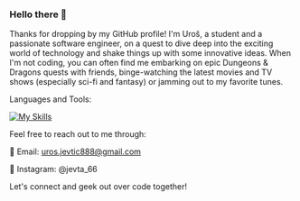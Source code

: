 ### Hello there 👋

Thanks for dropping by my GitHub profile! I'm Uroš, a student and a passionate software engineer, on a quest to dive deep into the exciting world of technology and shake things up with some innovative ideas. When I'm not coding, you can often find me embarking on epic Dungeons & Dragons quests with friends, binge-watching the latest movies and TV shows (especially sci-fi and fantasy) or jamming out to my favorite tunes.

Languages and Tools:

[![My Skills](https://skillicons.dev/icons?i=angular,cpp,cs,dotnet,java,spring,go,html,css,js,ts,py,swift,git)](https://skillicons.dev)

Feel free to reach out to me through:

📧 Email: uros.jevtic888@gmail.com

📸 Instagram: @jevta_66

Let's connect and geek out over code together!
